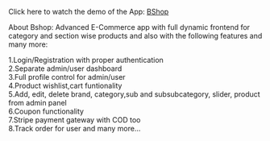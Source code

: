 Click here to watch the demo of the App: [BShop]([Bshop](https://drive.google.com/file/d/1V-pWcl7AKEsjp--lV1SKuHpc3eG7CfgH/view?usp=share_link))

About Bshop:
Advanced E-Commerce app with full dynamic frontend for category and section wise products and also with the following features and many more:


1.Login/Registration with proper authentication <br>
2.Separate admin/user dashboard <br>
3.Full profile control for admin/user <br>
4.Product wishlist,cart funtionality <br>
5.Add, edit, delete brand, category,sub and subsubcategory, slider, product from admin panel <br>
6.Coupon functionality <br>
7.Stripe payment gateway with COD too <br>
8.Track order for user and many more... <br>
